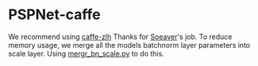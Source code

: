 # PSPNet-caffe
We recommend using [caffe-zlh](https://github.com/zhanglonghao1992/caffe-zlh)
Thanks for [Soeaver](https://github.com/soeaver/caffe-model)'s job.
To reduce memory usage, we merge all the models batchnorm layer parameters into scale layer. Using [mergr_bn_scale.py](PSPNet-caffe/tools/mergr_bn_scale.py) to do this. 
